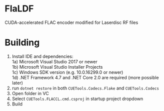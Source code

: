 # FlaLDF
CUDA-accelerated FLAC encoder modified for Laserdisc RF files

# Building

1) Install IDE and dependencies:  
1a) Microsoft Visual Studio 2017 or newer  
1b) Microsoft Visual Studio Installer Projects  
1c) Windows SDK version (e.g. 10.0.16299.0 or newer)  
1d) .NET Framework 4.7 and .NET Core 2.0 are required (more possible later)  
2) run `dotnet restore` in both `CUETools.Codecs.Flake` and `CUETools.Codecs`
3) Open folder in VC
4) Select `CUETools.FLACCL.cmd.csproj` in startup project dropdown
5) Build
